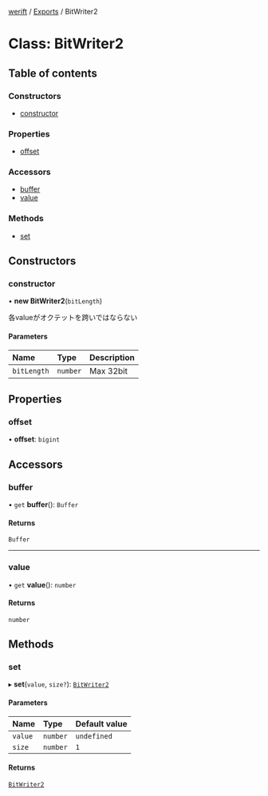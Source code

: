 [werift](../README.md) / [Exports](../modules.md) / BitWriter2

# Class: BitWriter2

## Table of contents

### Constructors

- [constructor](BitWriter2.md#constructor)

### Properties

- [offset](BitWriter2.md#offset)

### Accessors

- [buffer](BitWriter2.md#buffer)
- [value](BitWriter2.md#value)

### Methods

- [set](BitWriter2.md#set)

## Constructors

### constructor

• **new BitWriter2**(`bitLength`)

各valueがオクテットを跨いではならない

#### Parameters

| Name | Type | Description |
| :------ | :------ | :------ |
| `bitLength` | `number` | Max 32bit |

## Properties

### offset

• **offset**: `bigint`

## Accessors

### buffer

• `get` **buffer**(): `Buffer`

#### Returns

`Buffer`

___

### value

• `get` **value**(): `number`

#### Returns

`number`

## Methods

### set

▸ **set**(`value`, `size?`): [`BitWriter2`](BitWriter2.md)

#### Parameters

| Name | Type | Default value |
| :------ | :------ | :------ |
| `value` | `number` | `undefined` |
| `size` | `number` | `1` |

#### Returns

[`BitWriter2`](BitWriter2.md)
